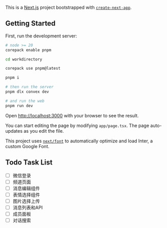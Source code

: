 This is a [Next.js](https://nextjs.org/) project bootstrapped with [
`create-next-app`](https://github.com/vercel/next.js/tree/canary/packages/create-next-app).

## Getting Started

First, run the development server:

```bash
# node >= 20
corepack enable pnpm

cd workdirectory

corepack use pnpm@latest

pnpm i

# then run the server
pnpm dlx convex dev

# and run the web
pnpm run dev
```

Open [http://localhost:3000](http://localhost:3000) with your browser to see the result.

You can start editing the page by modifying `app/page.tsx`. The page auto-updates as you edit the file.

This project uses [`next/font`](https://nextjs.org/docs/basic-features/font-optimization) to automatically optimize and
load Inter, a custom Google Font.

## Todo Task List

- [ ] 微信登录
- [ ] 频道页面
- [ ] 消息编辑组件
- [ ] 表情选择组件
- [ ] 图片选择上传
- [ ] 消息列表和API
- [ ] 成员面板
- [ ] 对话搜索